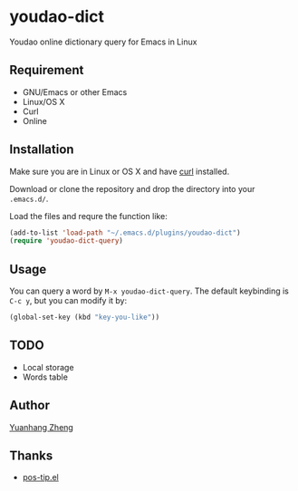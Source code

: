 youdao-dict
===========

Youdao online dictionary query for Emacs in Linux

## Requirement

* GNU/Emacs or other Emacs
* Linux/OS X
* Curl
* Online

## Installation

Make sure you are in Linux or OS X and have [curl](https://github.com/bagder/curl) installed.

Download or clone the repository and drop the directory into your `.emacs.d/`.

Load the files and requre the function like:

```lisp
(add-to-list 'load-path "~/.emacs.d/plugins/youdao-dict")
(require 'youdao-dict-query)
```

## Usage

You can query a word by `M-x youdao-dict-query`. The default keybinding is
`C-c y`, but you can modify it by:

```lisp
(global-set-key (kbd "key-you-like"))
```

## TODO

* Local storage
* Words table

## Author

[Yuanhang Zheng](http://www.zhengyuanhang.com)

## Thanks

* [pos-tip.el](https://github.com/emacsmirror/pos-tip)
